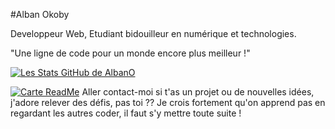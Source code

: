 #Alban Okoby

Developpeur Web, Etudiant bidouilleur en numérique et technologies.

"Une ligne de code pour un monde encore plus meilleur !"

[![Les Stats GitHub de AlbanO](https://github-readme-stats.vercel.app/api?username=alban-okoby)](https://github.com/anuraghazra/github-readme-stats)

[![Carte ReadMe](https://github-readme-stats.vercel.app/api/pin/?username=alban-okoby&repo=github-readme-stats)](https://github.com/anuraghazra/github-readme-stats)
Aller contact-moi si t'as un projet ou de nouvelles idées, j'adore relever des défis, pas toi ?? Je crois fortement qu'on apprend pas en regardant les autres coder, il faut s'y mettre toute suite !
